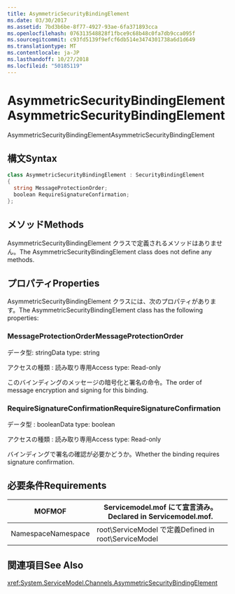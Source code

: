 ```yaml
---
title: AsymmetricSecurityBindingElement
ms.date: 03/30/2017
ms.assetid: 7bd3b6be-8f77-4927-93ae-6fa371893cca
ms.openlocfilehash: 076313548828f1fbce9c68b48c0fa7db9cca095f
ms.sourcegitcommit: c93fd5139f9efcf6db514e3474301738a6d1d649
ms.translationtype: MT
ms.contentlocale: ja-JP
ms.lasthandoff: 10/27/2018
ms.locfileid: "50185119"
---
```

# <a name="asymmetricsecuritybindingelement"></a><span data-ttu-id="50bad-102">AsymmetricSecurityBindingElement</span><span class="sxs-lookup"><span data-stu-id="50bad-102">AsymmetricSecurityBindingElement</span></span>
<span data-ttu-id="50bad-103">AsymmetricSecurityBindingElement</span><span class="sxs-lookup"><span data-stu-id="50bad-103">AsymmetricSecurityBindingElement</span></span>  
  
## <a name="syntax"></a><span data-ttu-id="50bad-104">構文</span><span class="sxs-lookup"><span data-stu-id="50bad-104">Syntax</span></span>  
  
```csharp
class AsymmetricSecurityBindingElement : SecurityBindingElement  
{  
  string MessageProtectionOrder;  
  boolean RequireSignatureConfirmation;  
};  
```  
  
## <a name="methods"></a><span data-ttu-id="50bad-105">メソッド</span><span class="sxs-lookup"><span data-stu-id="50bad-105">Methods</span></span>  
 <span data-ttu-id="50bad-106">AsymmetricSecurityBindingElement クラスで定義されるメソッドはありません。</span><span class="sxs-lookup"><span data-stu-id="50bad-106">The AsymmetricSecurityBindingElement class does not define any methods.</span></span>  
  
## <a name="properties"></a><span data-ttu-id="50bad-107">プロパティ</span><span class="sxs-lookup"><span data-stu-id="50bad-107">Properties</span></span>  
 <span data-ttu-id="50bad-108">AsymmetricSecurityBindingElement クラスには、次のプロパティがあります。</span><span class="sxs-lookup"><span data-stu-id="50bad-108">The AsymmetricSecurityBindingElement class has the following properties:</span></span>  
  
### <a name="messageprotectionorder"></a><span data-ttu-id="50bad-109">MessageProtectionOrder</span><span class="sxs-lookup"><span data-stu-id="50bad-109">MessageProtectionOrder</span></span>  
 <span data-ttu-id="50bad-110">データ型: string</span><span class="sxs-lookup"><span data-stu-id="50bad-110">Data type: string</span></span>  
  
 <span data-ttu-id="50bad-111">アクセスの種類 : 読み取り専用</span><span class="sxs-lookup"><span data-stu-id="50bad-111">Access type: Read-only</span></span>  
  
 <span data-ttu-id="50bad-112">このバインディングのメッセージの暗号化と署名の命令。</span><span class="sxs-lookup"><span data-stu-id="50bad-112">The order of message encryption and signing for this binding.</span></span>  
  
### <a name="requiresignatureconfirmation"></a><span data-ttu-id="50bad-113">RequireSignatureConfirmation</span><span class="sxs-lookup"><span data-stu-id="50bad-113">RequireSignatureConfirmation</span></span>  
 <span data-ttu-id="50bad-114">データ型 : boolean</span><span class="sxs-lookup"><span data-stu-id="50bad-114">Data type: boolean</span></span>  
  
 <span data-ttu-id="50bad-115">アクセスの種類 : 読み取り専用</span><span class="sxs-lookup"><span data-stu-id="50bad-115">Access type: Read-only</span></span>  
  
 <span data-ttu-id="50bad-116">バインディングで署名の確認が必要かどうか。</span><span class="sxs-lookup"><span data-stu-id="50bad-116">Whether the binding requires signature confirmation.</span></span>  
  
## <a name="requirements"></a><span data-ttu-id="50bad-117">必要条件</span><span class="sxs-lookup"><span data-stu-id="50bad-117">Requirements</span></span>  
  
|<span data-ttu-id="50bad-118">MOF</span><span class="sxs-lookup"><span data-stu-id="50bad-118">MOF</span></span>|<span data-ttu-id="50bad-119">Servicemodel.mof にて宣言済み。</span><span class="sxs-lookup"><span data-stu-id="50bad-119">Declared in Servicemodel.mof.</span></span>|  
|---------|-----------------------------------|  
|<span data-ttu-id="50bad-120">Namespace</span><span class="sxs-lookup"><span data-stu-id="50bad-120">Namespace</span></span>|<span data-ttu-id="50bad-121">root\ServiceModel で定義</span><span class="sxs-lookup"><span data-stu-id="50bad-121">Defined in root\ServiceModel</span></span>|  
  
## <a name="see-also"></a><span data-ttu-id="50bad-122">関連項目</span><span class="sxs-lookup"><span data-stu-id="50bad-122">See Also</span></span>  
 <xref:System.ServiceModel.Channels.AsymmetricSecurityBindingElement>
